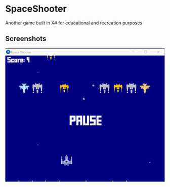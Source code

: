 # SpaceShooter
Another game built in X# for educational and recreation purposes

## Screenshots

![GamePlay](images/Screenshot_1.png)
